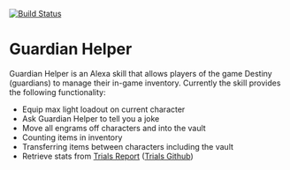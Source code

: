 [![Build Status](https://travis-ci.org/rking788/guardian-helper.svg?branch=master)](https://travis-ci.org/Rking788/guardian-helper)

Guardian Helper
=================

Guardian Helper is an Alexa skill that allows players of the game Destiny (guardians) to manage their in-game inventory. Currently the skill provides the following functionality:

- Equip max light loadout on current character
- Ask Guardian Helper to tell you a joke
- Move all engrams off characters and into the vault
- Counting items in inventory
- Transferring items between characters including the vault
- Retrieve stats from [Trials Report] ([Trials Github])

[Trials Report]: https://trials.report
[Trials Github]: https://github.com/DestinyTrialsReport/DestinyTrialsReport
